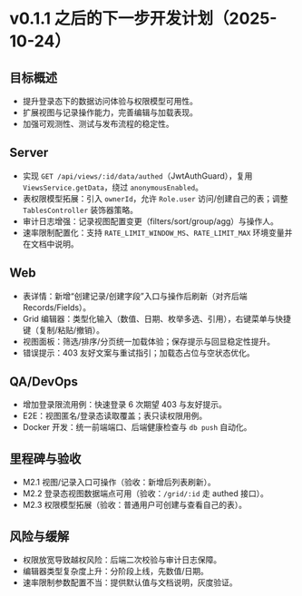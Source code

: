 # v0.1.1 之后的下一步开发计划（2025-10-24）

## 目标概述
- 提升登录态下的数据访问体验与权限模型可用性。
- 扩展视图与记录操作能力，完善编辑与加载表现。
- 加强可观测性、测试与发布流程的稳定性。

## Server
- 实现 `GET /api/views/:id/data/authed`（JwtAuthGuard），复用 `ViewsService.getData`，绕过 `anonymousEnabled`。
- 表权限模型拓展：引入 `ownerId`，允许 `Role.user` 访问/创建自己的表；调整 `TablesController` 装饰器策略。
- 审计日志增强：记录视图配置变更（filters/sort/group/agg）与操作人。
- 速率限制配置化：支持 `RATE_LIMIT_WINDOW_MS`、`RATE_LIMIT_MAX` 环境变量并在文档中说明。

## Web
- 表详情：新增“创建记录/创建字段”入口与操作后刷新（对齐后端 Records/Fields）。
- Grid 编辑器：类型化输入（数值、日期、枚举多选、引用），右键菜单与快捷键（复制/粘贴/撤销）。
- 视图面板：筛选/排序/分页统一加载体验；保存提示与回显稳定性提升。
- 错误提示：403 友好文案与重试指引；加载态占位与空状态优化。

## QA/DevOps
- 增加登录限流用例：快速登录 6 次期望 403 与友好提示。
- E2E：视图匿名/登录态读取覆盖；表只读权限用例。
- Docker 开发：统一前端端口、后端健康检查与 `db push` 自动化。

## 里程碑与验收
- M2.1 视图/记录入口可操作（验收：新增后列表刷新）。
- M2.2 登录态视图数据端点可用（验收：`/grid/:id` 走 authed 接口）。
- M2.3 权限模型拓展（验收：普通用户可创建与查看自己的表）。

## 风险与缓解
- 权限放宽导致越权风险：后端二次校验与审计日志保障。
- 编辑器类型复杂度上升：分阶段上线，先数值/日期。
- 速率限制参数配置不当：提供默认值与文档说明，灰度验证。